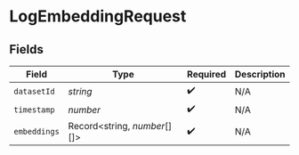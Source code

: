 # LogEmbeddingRequest


## Fields

| Field                        | Type                         | Required                     | Description                  |
| ---------------------------- | ---------------------------- | ---------------------------- | ---------------------------- |
| `datasetId`                  | *string*                     | :heavy_check_mark:           | N/A                          |
| `timestamp`                  | *number*                     | :heavy_check_mark:           | N/A                          |
| `embeddings`                 | Record<string, *number*[][]> | :heavy_check_mark:           | N/A                          |